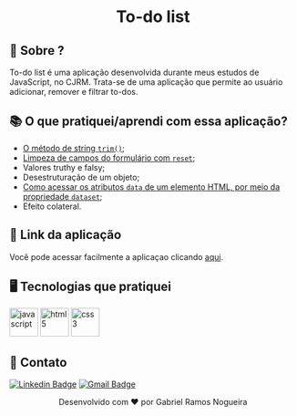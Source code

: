 <h1 align="center">To-do list</h1>

## 📍 Sobre ?
To-do list é uma aplicação desenvolvida durante meus estudos de JavaScript, no CJRM. Trata-se de uma aplicação que permite ao usuário adicionar, remover e filtrar to-dos.

## 📚 O que pratiquei/aprendi com essa aplicação?
- [O método de string ```trim()```](https://developer.mozilla.org/pt-BR/docs/Web/JavaScript/Reference/Global_Objects/String/trim);
- [Limpeza de campos do formulário com ```reset```](https://developer.mozilla.org/en-US/docs/Web/API/HTMLFormElement/reset);
- Valores truthy e falsy;
- Desestruturação de um objeto;
- [Como acessar os atributos ```data``` de um elemento HTML, por meio da propriedade ```dataset```](https://developer.mozilla.org/pt-BR/docs/Web/API/HTMLElement/dataset);
- Efeito colateral.

## 🔗 Link da aplicação
Você pode acessar facilmente a aplicaçao clicando [aqui](sou-gabriel.github.io/to-do-list/).

## 🖥️ Tecnologias que pratiquei
<p>
  <img src="https://devicons.github.io/devicon/devicon.git/icons/javascript/javascript-original.svg" alt="javascript" width="50" height="50"/> 
  <img src="https://devicons.github.io/devicon/devicon.git/icons/html5/html5-original.svg" alt="html5" width="50" height="50"/>  
  <img src="https://devicons.github.io/devicon/devicon.git/icons/css3/css3-original.svg" alt="css3" width="50" height="50"/> 
</p>

## 📲 Contato
[![Linkedin Badge](https://img.shields.io/badge/-LinkedIn-blue?style=flat-square&logo=Linkedin&logoColor=white&link=https://www.linkedin.com/in/gabriel-ramos-586656179/)](https://www.linkedin.com/in/gabriel-ramos-586656179/)
[![Gmail Badge](https://img.shields.io/badge/-Gmail-D14836?&style=flat-square&logo=Gmail&logoColor=white&link=mailto:dev.gabrielramos@gmail.com)](mailto:dev.gabrielramos@gmail.com)

<p align="center">Desenvolvido com ❤️ por Gabriel Ramos Nogueira</p>
